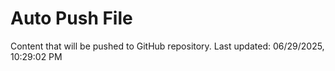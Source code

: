 # Auto Push File

Content that will be pushed to GitHub repository.
Last updated: 06/29/2025, 10:29:02 PM